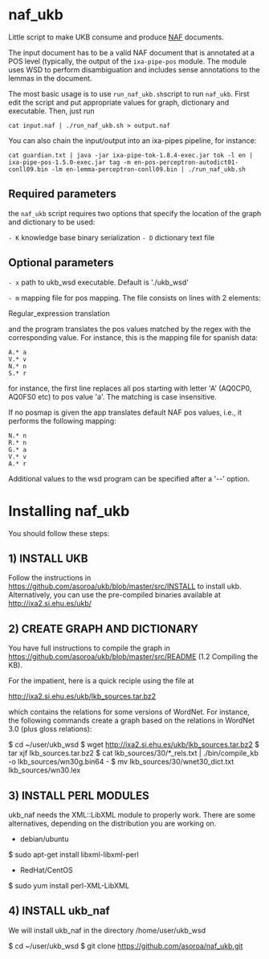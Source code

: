 naf_ukb
=======

Little script to make UKB consume and produce [NAF](https://github.com/newsreader/NAF) documents.

The input document has to be a valid NAF document that is annotated at a POS
level (typically, the output of the ```ixa-pipe-pos``` module. The module
uses WSD to perform disambiguation and includes sense annotations to the
lemmas in the document.

The most basic usage is to use `run_naf_ukb.sh`script to run
`naf_ukb`. First edit the script and put appropriate values for graph,
dictionary and executable. Then, just run

```
cat input.naf | ./run_naf_ukb.sh > output.naf
```

You can also chain the input/output into an ixa-pipes pipeline, for instance:

```
cat guardian.txt | java -jar ixa-pipe-tok-1.8.4-exec.jar tok -l en | ixa-pipe-pos-1.5.0-exec.jar tag -m en-pos-perceptron-autodict01-conll09.bin -lm en-lemma-perceptron-conll09.bin | ./run_naf_ukb.sh 
```

## Required parameters ##

the `naf_ukb` script requires two options that specify the location of the
graph and dictionary to be used:

`- K` knowledge base binary serialization
`- D` dictionary text file

## Optional parameters ##

`- x` path to ukb_wsd executable. Default is './ukb_wsd'

`- m` mapping file for pos mapping. The file consists on lines with 2 elements:

Regular_expression translation

   and the program translates the pos values matched by the regex with the
   corresponding value. For instance, this is the mapping file for spanish
   data:

```
A.*	a
V.*	v
N.*	n
S.*	r
```
   for instance, the first line replaces all pos starting with letter 'A'
   (AQ0CP0, AQ0FS0 etc) to pos value 'a'. The matching is case insensitive.

   If no posmap is given the app translates default NAF pos values, i.e., it
   performs the following mapping:
```
N.*	n
R.*	n
G.*	a
V.*	v
A.*	r
```
Additional values to the wsd program can be specified after a '--' option.


Installing naf_ukb
==================


You should follow these steps:

## 1) INSTALL UKB ##

Follow the instructions in https://github.com/asoroa/ukb/blob/master/src/INSTALL to install ukb. Alternatively, you can use the pre-compiled binaries available at http://ixa2.si.ehu.es/ukb/

## 2) CREATE GRAPH AND DICTIONARY ##

You have full instructions to compile the graph in
https://github.com/asoroa/ukb/blob/master/src/README (1.2 Compiling the KB).

For the impatient, here is a quick reciple using the file at 

http://ixa2.si.ehu.es/ukb/lkb_sources.tar.bz2

which contains the relations for some versions of WordNet. For instance, the
following commands create a graph based on the relations in WordNet 3.0
(plus gloss relations):

$ cd ~/user/ukb_wsd
$ wget http://ixa2.si.ehu.es/ukb/lkb_sources.tar.bz2
$ tar xjf lkb_sources.tar.bz2
$ cat lkb_sources/30/*_rels.txt | ./bin/compile_kb -o lkb_sources/wn30g.bin64 -
$ mv lkb_sources/30/wnet30_dict.txt lkb_sources/wn30.lex

## 3) INSTALL PERL MODULES ##

ukb_naf needs the XML::LibXML module to properly work. There are some
alternatives, depending on the distribution you are working on.

- debian/ubuntu

$ sudo apt-get install libxml-libxml-perl

- RedHat/CentOS

$ sudo yum install perl-XML-LibXML

## 4) INSTALL ukb_naf ##

We will install ukb_naf in the directory /home/user/ukb_wsd

$ cd ~/user/ukb_wsd
$ git clone https://github.com/asoroa/naf_ukb.git
